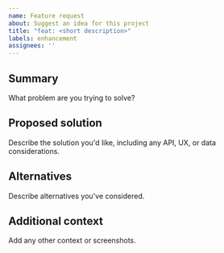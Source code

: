```yaml
---
name: Feature request
about: Suggest an idea for this project
title: "feat: <short description>"
labels: enhancement
assignees: ''
---
```


## Summary

What problem are you trying to solve?

## Proposed solution

Describe the solution you'd like, including any API, UX, or data considerations.

## Alternatives

Describe alternatives you've considered.

## Additional context

Add any other context or screenshots.
